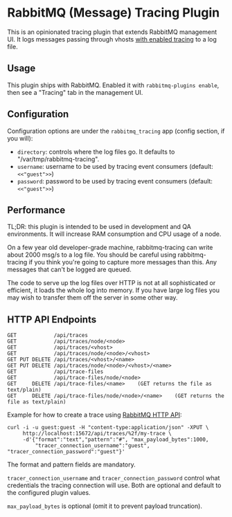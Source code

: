 # RabbitMQ (Message) Tracing Plugin

This is an opinionated tracing plugin that extends RabbitMQ management UI.
It logs messages passing through vhosts [with enabled tracing](http://www.rabbitmq.com/firehose.html) to a log
file.

## Usage

This plugin ships with RabbitMQ. Enabled it with `rabbitmq-plugins enable`,
then see a "Tracing" tab in the management UI.


## Configuration

Configuration options are under the `rabbitmq_tracing` app (config section,
if you will):

 * `directory`: controls where the log files go. It defaults to "/var/tmp/rabbitmq-tracing".
 * `username`: username to be used by tracing event consumers (default: `<<"guest">>`)
 * `password`: password to be used by tracing event consumers (default: `<<"guest">>`)

## Performance

TL;DR: this plugin is intended to be used in development and QA environments.
It will increase RAM consumption and CPU usage of a node.

On a few year old developer-grade machine, rabbitmq-tracing can write
about 2000 msg/s to a log file. You should be careful using
rabbitmq-tracing if you think you're going to capture more messages
than this. Any messages that can't be logged are queued.

The code to serve up the log files over HTTP is not at all
sophisticated or efficient, it loads the whole log into memory. If you
have large log files you may wish to transfer them off the server in
some other way.

## HTTP API Endpoints

```
GET            /api/traces
GET            /api/traces/node/<node>
GET            /api/traces/<vhost>
GET            /api/traces/node/<node>/<vhost>
GET PUT DELETE /api/traces/<vhost>/<name>
GET PUT DELETE /api/traces/node/<node>/<vhost>/<name>
GET            /api/trace-files
GET            /api/trace-files/node/<node>
GET     DELETE /api/trace-files/<name>    (GET returns the file as text/plain)
GET     DELETE /api/trace-files/node/<node>/<name>    (GET returns the file as text/plain)
```

Example for how to create a trace using [RabbitMQ HTTP API](http://www.rabbitmq.com/management.html):

```
curl -i -u guest:guest -H "content-type:application/json" -XPUT \
     http://localhost:15672/api/traces/%2f/my-trace \
     -d'{"format":"text","pattern":"#", "max_payload_bytes":1000,
         "tracer_connection_username":"guest", "tracer_connection_password":"guest"}'
```

The format and pattern fields are mandatory.

`tracer_connection_username` and `tracer_connection_password` control what credentials the tracing
connection will use. Both are optional and default to the configured
plugin values.

`max_payload_bytes` is optional (omit it to prevent payload truncation).
